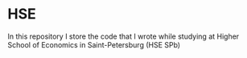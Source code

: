 # HSE

In this repository I store the code that I wrote while studying at Higher School of Economics in Saint-Petersburg (HSE SPb)
